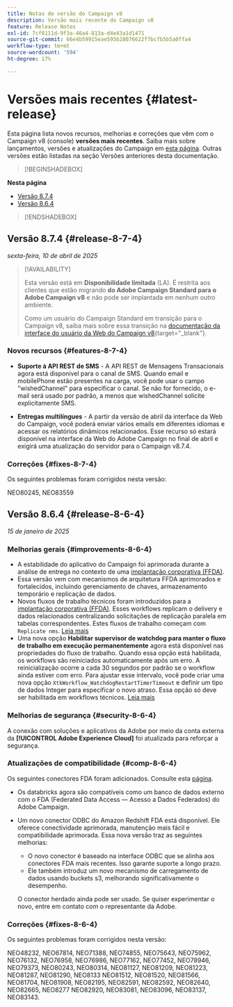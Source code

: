 ```yaml
---
title: Notas de versão do Campaign v8
description: Versão mais recente do Campaign v8
feature: Release Notes
exl-id: 7cf8111d-9f3a-46a4-813a-d4e43a1d1471
source-git-commit: 66e4b59915eae595b28076622f7bcfb5b5a0ffa4
workflow-type: tm+mt
source-wordcount: '594'
ht-degree: 17%

---
```


# Versões mais recentes {#latest-release}

Esta página lista novos recursos, melhorias e correções que vêm com o Campaign v8 (console) **versões mais recentes**. Saiba mais sobre lançamentos, versões e atualizações do Campaign em [esta página](upgrades.md). Outras versões estão listadas na seção Versões anteriores desta documentação.

>[!BEGINSHADEBOX]

**Nesta página**

* [Versão 8.7.4](#release-8-7-4)
* [Versão 8.6.4](#release-8-6-4)

>[!ENDSHADEBOX]

## Versão 8.7.4 {#release-8-7-4}

_sexta-feira, 10 de abril de 2025_

>[!AVAILABILITY]
>
>Esta versão está em **Disponibilidade limitada** (LA). É restrita aos clientes que estão migrando **do Adobe Campaign Standard para o Adobe Campaign v8** e não pode ser implantada em nenhum outro ambiente.
>
>Como um usuário do Campaign Standard em transição para o Campaign v8, saiba mais sobre essa transição na [documentação da interface do usuário da Web do Campaign v8](https://experienceleague.adobe.com/pt-br/docs/campaign-web/v8/start/acs-migration){target="_blank"}.

### Novos recursos {#features-8-7-4}

* **Suporte à API REST de SMS** - A API REST de Mensagens Transacionais agora está disponível para o canal de SMS. Quando email e mobilePhone estão presentes na carga, você pode usar o campo &quot;wishedChannel&quot; para especificar o canal. Se não for fornecido, o e-mail será usado por padrão, a menos que wishedChannel solicite explicitamente SMS.

* **Entregas multilíngues** - A partir da versão de abril da interface da Web do Campaign, você poderá enviar vários emails em diferentes idiomas e acessar os relatórios dinâmicos relacionados. Esse recurso só estará disponível na interface da Web do Adobe Campaign no final de abril e exigirá uma atualização do servidor para o Campaign v8.7.4.

### Correções {#fixes-8-7-4}

Os seguintes problemas foram corrigidos nesta versão:

NEO80245, NEO83559

## Versão 8.6.4 {#release-8-6-4}

_15 de janeiro de 2025_

### Melhorias gerais {#improvements-8-6-4}

* A estabilidade do aplicativo do Campaign foi aprimorada durante a análise de entrega no contexto de uma [implantação corporativa (FFDA)](../../v8/architecture/enterprise-deployment.md).
* Essa versão vem com mecanismos de arquitetura FFDA aprimorados e fortalecidos, incluindo gerenciamento de chaves, armazenamento temporário e replicação de dados.
* Novos fluxos de trabalho técnicos foram introduzidos para a [implantação corporativa (FFDA)](../../v8/architecture/enterprise-deployment.md). Esses workflows replicam o delivery e dados relacionados centralizando solicitações de replicação paralela em tabelas correspondentes. Estes fluxos de trabalho começam com `Replicate nms`. [Leia mais](../architecture/replication.md)
* Uma nova opção **Habilitar supervisor de watchdog para manter o fluxo de trabalho em execução permanentemente** agora está disponível nas propriedades do fluxo de trabalho. Quando essa opção está habilitada, os workflows são reiniciados automaticamente após um erro. A reinicialização ocorre a cada 30 segundos por padrão se o workflow ainda estiver com erro. Para ajustar esse intervalo, você pode criar uma nova opção `XtkWorkflow_WatchdogRestartTimerTimeout` e definir um tipo de dados Integer para especificar o novo atraso. Essa opção só deve ser habilitada em workflows técnicos. [Leia mais](../../automation/workflow/workflow-properties.md#execution)

### Melhorias de segurança {#security-8-6-4}

A conexão com soluções e aplicativos da Adobe por meio da conta externa da **[!UICONTROL Adobe Experience Cloud]** foi atualizada para reforçar a segurança.

<!--
### Connection to Campaign {#ims-8-6-4}

**(Limited availability)** For a restricted list of customers, Campaign v8.6.4 can allow native authentication mode instead of Adobe Identity Management System (IMS). Note that if you are using Campaign native authentication, you cannot access to [Campaign Web User Interface](../start/campaign-ui.md#campaign-web-user-interface).-->

### Atualizações de compatibilidade {#comp-8-6-4}

Os seguintes conectores FDA foram adicionados. Consulte esta [página](compatibility-matrix.md#FederatedDataAccessFDA).

* Os databricks agora são compatíveis como um banco de dados externo com o FDA (Federated Data Access — Acesso a Dados Federados) do Adobe Campaign.

* Um novo conector ODBC do Amazon Redshift FDA está disponível. Ele oferece conectividade aprimorada, manutenção mais fácil e compatibilidade aprimorada. Essa nova versão traz as seguintes melhorias:

   * O novo conector é baseado na interface ODBC que se alinha aos conectores FDA mais recentes. Isso garante suporte a longo prazo.
   * Ele também introduz um novo mecanismo de carregamento de dados usando buckets s3, melhorando significativamente o desempenho.

  O conector herdado ainda pode ser usado. Se quiser experimentar o novo, entre em contato com o representante da Adobe.

### Correções {#fixes-8-6-4}

Os seguintes problemas foram corrigidos nesta versão:

NEO48232, NEO67814, NEO71388, NEO74855, NEO75643, NEO75962, NEO76132, NEO76958, NEO76986, NEO77162, NEO77452, NEO78946, NEO79373, NEO80243, NEO80314, NEO81127, NEO81209, NEO81223, NEO81287, NEO81290, NEO8133 NEO81512, NEO81520, NEO81566, NEO81704, NEO81908, NEO82195, NEO82591, NEO82592, NEO82640, NEO82665, NEO8277 NEO82920, NEO83081, NEO83096, NEO83137, NEO83143.

